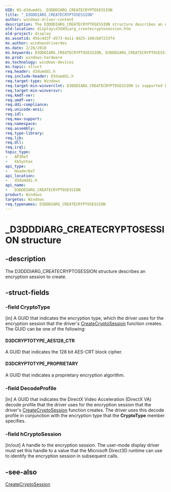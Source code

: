 ```yaml
---
UID: NS:d3dumddi._D3DDDIARG_CREATECRYPTOSESSION
title: "_D3DDDIARG_CREATECRYPTOSESSION"
author: windows-driver-content
description: The D3DDDIARG_CREATECRYPTOSESSION structure describes an encryption session to create.
old-location: display\d3dddiarg_createcryptosession.htm
old-project: display
ms.assetid: 45bc4d3f-d573-4a11-8d25-160cb8f233f4
ms.author: windowsdriverdev
ms.date: 2/26/2018
ms.keywords: D3DDDIARG_CREATECRYPTOSESSION, D3DDDIARG_CREATECRYPTOSESSION structure [Display Devices], UMDisplayDriver_param_Structs_39cf7246-689d-47f2-99f8-dcc3b2018958.xml, _D3DDDIARG_CREATECRYPTOSESSION, d3dumddi/D3DDDIARG_CREATECRYPTOSESSION, display.d3dddiarg_createcryptosession
ms.prod: windows-hardware
ms.technology: windows-devices
ms.topic: struct
req.header: d3dumddi.h
req.include-header: D3dumddi.h
req.target-type: Windows
req.target-min-winverclnt: D3DDDIARG_CREATECRYPTOSESSION is supported beginning with the Windows 7 operating system.
req.target-min-winversvr: 
req.kmdf-ver: 
req.umdf-ver: 
req.ddi-compliance: 
req.unicode-ansi: 
req.idl: 
req.max-support: 
req.namespace: 
req.assembly: 
req.type-library: 
req.lib: 
req.dll: 
req.irql: 
topic_type:
-	APIRef
-	kbSyntax
api_type:
-	HeaderDef
api_location:
-	d3dumddi.h
api_name:
-	D3DDDIARG_CREATECRYPTOSESSION
product: Windows
targetos: Windows
req.typenames: D3DDDIARG_CREATECRYPTOSESSION
---
```


# _D3DDDIARG_CREATECRYPTOSESSION structure


## -description


The D3DDDIARG_CREATECRYPTOSESSION structure describes an encryption session to create. 


## -struct-fields




### -field CryptoType

[in] A GUID that indicates the encryption type, which the driver uses for the encryption session that the driver's <a href="https://msdn.microsoft.com/library/windows/hardware/hh451619">CreateCryptoSession</a> function creates. The GUID can be one of the following:





#### D3DCRYPTOTYPE_AES128_CTR

A GUID that indicates the 128 bit AES-CRT block cipher.



#### D3DCRYPTOTYPE_PROPRIETARY

A GUID that indicates a proprietary encryption algorithm. 


### -field DecodeProfile

 [in] A GUID that indicates the DirectX Video Acceleration (DirectX VA) decode profile that the driver uses for the encryption session that the driver's <a href="https://msdn.microsoft.com/library/windows/hardware/hh451619">CreateCryptoSession</a> function creates. The driver uses this decode profile in conjunction with the encryption type that the <b>CryptoType</b> member specifies. 


### -field hCryptoSession

[in/out] A handle to the encryption session. The user-mode display driver must set this handle to a value that the Microsoft Direct3D runtime can use to identify the encryption session in subsequent calls. 


## -see-also




<a href="https://msdn.microsoft.com/library/windows/hardware/hh451619">CreateCryptoSession</a>
 

 

